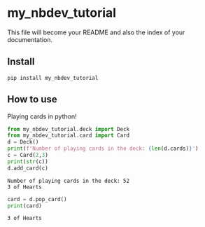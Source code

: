 # my_nbdev_tutorial



This file will become your README and also the index of your documentation.

## Install

`pip install my_nbdev_tutorial`

## How to use

Playing cards in python!

```python
from my_nbdev_tutorial.deck import Deck
from my_nbdev_tutorial.card import Card
d = Deck()
print(f'Number of playing cards in the deck: {len(d.cards)}')
c = Card(2,3)
print(str(c))
d.add_card(c)
```

    Number of playing cards in the deck: 52
    3 of Hearts


```python
card = d.pop_card()
print(card)
```

    3 of Hearts

